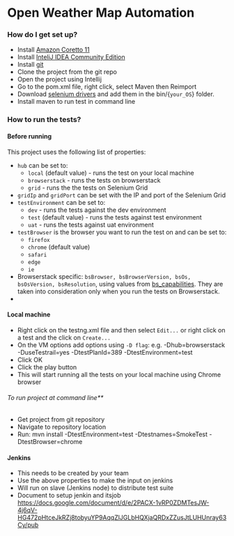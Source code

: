 Open Weather Map Automation
==========================

### How do I get set up?
* Install [Amazon Coretto 11](https://aws.amazon.com/corretto/)
* Install [InteliJ IDEA Community Edition](https://www.jetbrains.com/idea/download)
* Install [git](https://git-scm.com/downloads)
* Clone the project from the git repo
* Open the project using Intellij
* Go to the pom.xml file, right click, select Maven then Reimport
* Download [selenium drivers](https://selenium.dev/documentation/en/webdriver/driver_requirements/#quick-reference)
and add them in the bin/{```your_OS```} folder.
* Install maven to run test in command line

### How to run the tests?

#### Before running
This project uses the following list of properties:

* ```hub``` can be set to:
    * ```local``` (default value) - runs the test on your local machine
    * ```browserstack``` - runs the tests on browserstack
    * ```grid``` - runs the the tests on Selenium  Grid
* ```gridIp``` and ```gridPort``` can be set with the IP and port of the Selenium Grid
* ```testEnvironment``` can be set to:
    * ```dev``` - runs the tests against the dev environment
    * ```test``` (default value) - runs the tests against test environment
    * ```uat``` - runs the tests against uat environment
* ```testBrowser``` is the browser you want to run the test on and can be set to:
    * ```firefox```
    * ```chrome``` (default value)
    * ```safari```
    * ```edge```
    * ```ie```
* Browserstack specific: ```bsBrowser, bsBrowserVersion, bsOs, bsOsVersion, bsResolution```, using
 values from [bs_capabilities](https://www.browserstack.com/automate/java#setting-os-and-browser). They are taken into consideration only when you run the tests on Browserstack.
*

#### Local machine
* Right click on the testng.xml file and then select ```Edit...``` or right click on a test and the click on ```Create...```
* On the VM options add options using ```-D flag```:  e.g. -Dhub=browserstack -DuseTestrail=yes -DtestPlanId=389 -DtestEnvironment=test
* Click OK
* Click the play button
* This will start running all the tests on your local machine using Chrome browser

###### To run project at command line**
* Get project from git repository
* Navigate to repository location
* Run: mvn install -DtestEnvironment=test -Dtestnames=SmokeTest -DtestBrowser=chrome

#### Jenkins
* This needs to be created by your team
* Use the above properties to make the input
  on jenkins
* Will run on slave (Jenkins node) to distribute test suite
* Document to setup jenkin and itsjob https://docs.google.com/document/d/e/2PACX-1vRP0ZDMTesJW-4j6qV-HG472pHtceJkRZj8tobyuYP9AqqZlJGLbHQXjaQRDxZZusJtLUHUnray63Cy/pub


